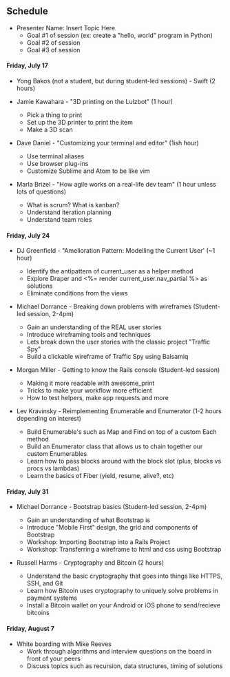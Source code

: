 ## Schedule

* Presenter Name: Insert Topic Here
  - Goal #1 of session (ex: create a "hello, world" program in Python)
  - Goal #2 of session
  - Goal #3 of session

#### Friday, July 17

* Yong Bakos (not a student, but during student-led sessions) - Swift (2 hours)

* Jamie Kawahara - "3D printing on the Lulzbot" (1 hour)
  - Pick a thing to print
  - Set up the 3D printer to print the item
  - Make a 3D scan

* Dave Daniel - "Customizing your terminal and editor" (1ish hour)
  - Use terminal aliases
  - Use browser plug-ins
  - Customize Sublime and Atom to be like vim
  
* Marla Brizel - "How agile works on a real-life dev team" (1 hour unless lots of questions)
  - What is scrum? What is kanban?
  - Understand iteration planning
  - Understand team roles

#### Friday, July 24

* DJ Greenfield - "Amelioration Pattern: Modelling the Current User' (~1 hour)
  - Identify the antipattern of current_user as a helper method
  - Explore Draper and <%= render current_user.nav_partial %> as solutions
  - Eliminate conditions from the views

* Michael Dorrance - Breaking down problems with wireframes (Student-led session, 2-4pm)
  - Gain an understanding of the REAL user stories
  - Introduce wireframing tools and techniques
  - Lets break down the user stories with the classic project "Traffic Spy"
  - Build a clickable wireframe of Traffic Spy using Balsamiq

* Morgan Miller - Getting to know the Rails console (Student-led session)
  - Making it more readable with awesome_print 
  - Tricks to make your workflow more efficient
  - How to test helpers, make app requests and more
  
* Lev Kravinsky - Reimplementing Enumerable and Enumerator (1-2 hours depending on interest)
  - Build Enumerable's such as Map and Find on top of a custom Each method
  - Build an Enumerator class that allows us to chain together our custom Enumerables
  - Learn how to pass blocks around with the block slot (plus, blocks vs procs vs lambdas)
  - Learn the basics of Fiber (yield, resume, alive?, etc)

#### Friday, July 31
* Michael Dorrance - Bootstrap basics (Student-led session, 2-4pm)
  - Gain an understanding of what Bootstrap is
  - Introduce "Mobile First" design, the grid and components of Bootstrap
  - Workshop: Importing Bootstrap into a Rails Project
  - Workshop: Transferring a wireframe to html and css using Bootstrap

* Russell Harms - Cryptography and Bitcoin (2 hours)
  - Understand the basic cryptography that goes into things like HTTPS, SSH, and Git
  - Learn how Bitcoin uses cryptography to uniquely solve problems in payment systems
  - Install a Bitcoin wallet on your Android or iOS phone to send/recieve bitcoins

#### Friday, August 7
* White boarding with Mike Reeves
  - Work through algorithms and interview questions on the board in front of your peers
  - Discuss topics such as recursion, data structures, timing of solutions
